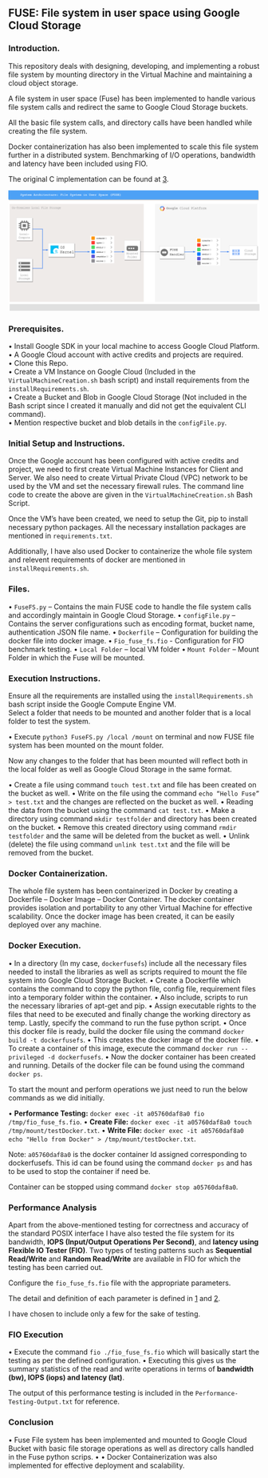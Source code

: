 ## FUSE: File system in user space using Google Cloud Storage

### Introduction.
This repository deals with designing, developing, and implementing a robust file system by mounting directory in the Virtual Machine and maintaining a cloud object storage. 

A file system in user space (Fuse) has been implemented to handle various file system calls and redirect the same to Google Cloud Storage buckets. 

All the basic file system calls, and directory calls have been handled while creating the file system. 

Docker containerization has also been implemented to scale this file system further in a distributed system. Benchmarking of I/O operations, bandwidth and latency have been included using FIO.

The original C implementation can be found at [3].

![System Architecture - FUSE](./GCP-FUSE.png)

### Prerequisites.  
•	Install Google SDK in your local machine to access Google Cloud Platform.    
•	A Google Cloud account with active credits and projects are required.  
•	Clone this Repo.  
•	Create a VM Instance on Google Cloud (Included in the `VirtualMachineCreation.sh` bash script) and install requirements from the `installRequirements.sh`.  
•	Create a Bucket and Blob in Google Cloud Storage (Not included in the Bash script since I created it manually and did not get the equivalent CLI command).    
•	Mention respective bucket and blob details in the `configFile.py`.  

### Initial Setup and Instructions.
Once the Google account has been configured with active credits and project, we need to first create Virtual Machine Instances for Client and Server. We also need to create Virtual Private Cloud (VPC) network to be used by the VM and set the necessary firewall rules. The command line code to create the above are given in the `VirtualMachineCreation.sh` Bash Script. 

Once the VM’s have been created, we need to setup the Git, pip to install necessary python packages. All the necessary installation packages are mentioned in `requirements.txt`.

Additionally, I have also used Docker to containerize the whole file system and relevent requirements of docker are mentioned in `installRequirements.sh`.

### Files.
•	`FuseFS.py` – Contains the main FUSE code to handle the file system calls and accordingly maintain in Google Cloud Storage.
•	`configFile.py` – Contains the server configurations such as encoding format, bucket name, authentication JSON file name.
•	`Dockerfile` – Configuration for building the docker file into docker image.
•	`Fio_fuse_fs.fio` - Configuration for FIO benchmark testing.
•	`Local Folder` – local VM folder
•	`Mount Folder` – Mount Folder in which the Fuse will be mounted.

### Execution Instructions.
Ensure all the requirements are installed using the `installRequirements.sh` bash script inside the Google Compute Engine VM.  
Select a folder that needs to be mounted and another folder that is a local folder to test the system.

•	Execute `python3 FuseFS.py /local /mount` on terminal and now FUSE file system has been mounted on the mount folder.

Now any changes to the folder that has been mounted will reflect both in the local folder as well as Google Cloud Storage in the same format.

•	Create a file using command `touch test.txt` and file has been created on the bucket as well.
•	Write on the file using the command `echo “Hello Fuse” > test.txt` and the changes are reflected on the bucket as well.
•	Reading the data from the bucket using the command `cat test.txt`.
•	Make a directory using command `mkdir testfolder` and directory has been created on the bucket.
•	Remove this created directory using command `rmdir testfolder` and the same will be deleted from the bucket as well.
•	Unlink (delete) the file using command `unlink test.txt` and the file will be removed from the bucket.

### Docker Containerization.

The whole file system has been containerized in Docker by creating a Dockerfile – Docker Image – Docker Container. The docker container provides isolation and portability to any other Virtual Machine for effective scalability. Once the docker image has been created, it can be easily deployed over any machine.

### Docker Execution.
•	In a directory (In my case, `dockerfusefs`) include all the necessary files needed to install the libraries as well as scripts required to mount the file system into Google Cloud Storage Bucket.
•	Create a Dockerfile which contains the command to copy the python file, config file, requirement files into a temporary folder within the container.
•	Also include, scripts to run the necessary libraries of apt-get and pip.
•	Assign executable rights to the files that need to be executed and finally change the working directory as temp. Lastly, specify the command to run the fuse python script.
•	Once this docker file is ready, build the docker file using the command `docker build -t dockerfusefs`.
•	This creates the docker image of the docker file.
•	To create a container of this image, execute the command `docker run --privileged -d dockerfusefs`.
•	Now the docker container has been created and running. Details of the docker file can be found using the command `docker ps`.


To start the mount and perform operations we just need to run the below commands as we did initially.

•	**Performance Testing:** `docker exec -it a05760daf8a0 fio /tmp/fio_fuse_fs.fio`.
•	**Create File:** `docker exec -it a05760daf8a0 touch /tmp/mount/testDocker.txt`.
•	**Write File:** `docker exec -it a05760daf8a0 echo "Hello from Docker" > /tmp/mount/testDocker.txt`.

Note: `a05760daf8a0` is the docker container Id assigned corresponding to dockerfusefs. This id can be found using the command `docker ps` and has to be used to stop the container if need be.

Container can be stopped using command `docker stop a05760daf8a0`.

### Performance Analysis
Apart from the above-mentioned testing for correctness and accuracy of the standard POSIX interface I have also tested the file system for its bandwidth, **IOPS (Input/Output Operations Per Second)**, and **latency using Flexible IO Tester (FIO)**. Two types of testing patterns such as **Sequential Read/Write** and **Random Read/Write** are available in FIO for which the testing has been carried out.

Configure the `fio_fuse_fs.fio` file with the appropriate parameters.

The detail and definition of each parameter is defined in [1] and [2].  

I have chosen to include only a few for the sake of testing.

### FIO Execution
•	Execute the command `fio ./fio_fuse_fs.fio` which will basically start the testing as per the defined configuration.
•	Executing this gives us the summary statistics of the read and write operations in terms of **bandwidth (bw), IOPS (iops) and latency (lat)**.

The output of this performance testing is included in the `Performance-Testing-Output.txt` for reference.

### Conclusion  
•	Fuse File system has been implemented and mounted to Google Cloud Bucket with basic file storage operations as well as directory calls handled in the Fuse python scrips. •	•	Docker Containerization was also implemented for effective deployment and scalability.  


[1]:    https://forums.servethehome.com/index.php?threads/benchmarking-with-fio-and-generating-graphs.7665/ "Benchmarking with FIO"
[2]:	https://portal.nutanix.com/page/documents/kbs/details?targetId=kA07V000000LX7xSAG "FIO Parameters"
[3]:    https://github.com/libfuse/libfuse/blob/master/example/passthrough.c#L196 "libfuse"